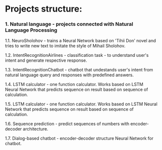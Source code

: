 # Projects structure:
### 1. Natural language - projects connected with Natural Language Processing
1.1. NeuroSholohov - trains a Neural Network based on 'Tihii Don' novel and tries to write new text to imitate the style of Mihail Sholohov.

1.2. IntentRecognitionAirlines - classification task - to understand user's intent and generate respective response.

1.3. IntentRecognitionChatbot - chatbot that undestands user's intent from natural language query and responses with predefined answers.

1.4. LSTM calculator - one function calculator. Works based on LSTM Neural 
Network that predicts sequence on result based on sequence of calculation. 

1.5. LSTM calculator - one function calculator. Works based on LSTM Neural 
Network that predicts sequence on result based on sequence of calculation. 

1.6. Sequence prediction - predict sequences of numbers with encoder-decoder 
architecture.

1.7. Dialog-based chatbot - encoder-decoder structure Neural Network for 
chatbot.
